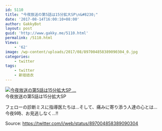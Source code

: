 ```yaml
---
id: 5110
title: "今夜放送の第5話は15分拡大SP\n&#8230;"
date: '2017-08-14T16:00:10+08:00'
author: GakkyBot
layout: post
guid: 'http://www.gakky.me/5110.html'
permalink: /5110.html
Views:
    - '62'
image: /wp-content/uploads/2017/08/897004858389090304_0.jpg
categories:
    - twitter
tags:
    - twitter
    - 新垣结衣
---
```


[![今夜放送の第5話は15分拡大SP
...](http://www.yui-aragaki.org/wp-content/uploads/2017/08/897004858389090304_0.jpg)](http://www.yui-aragaki.org/wp-content/uploads/2017/08/897004858389090304_0.jpg)  
今夜放送の第5話は15分拡大SP

フェローの診断ミスに指導医たちは…そして、痛みに寄り添う人達の心とは…  
今夜9時、お見逃しなく…‼︎

Source: <https://twitter.com/i/web/status/897004858389090304>